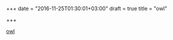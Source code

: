 +++
date = "2016-11-25T01:30:01+03:00"
draft = true
title = "owl"

+++

<p><a href="https://github.com/TalkingData/owl">owl</a></p>
